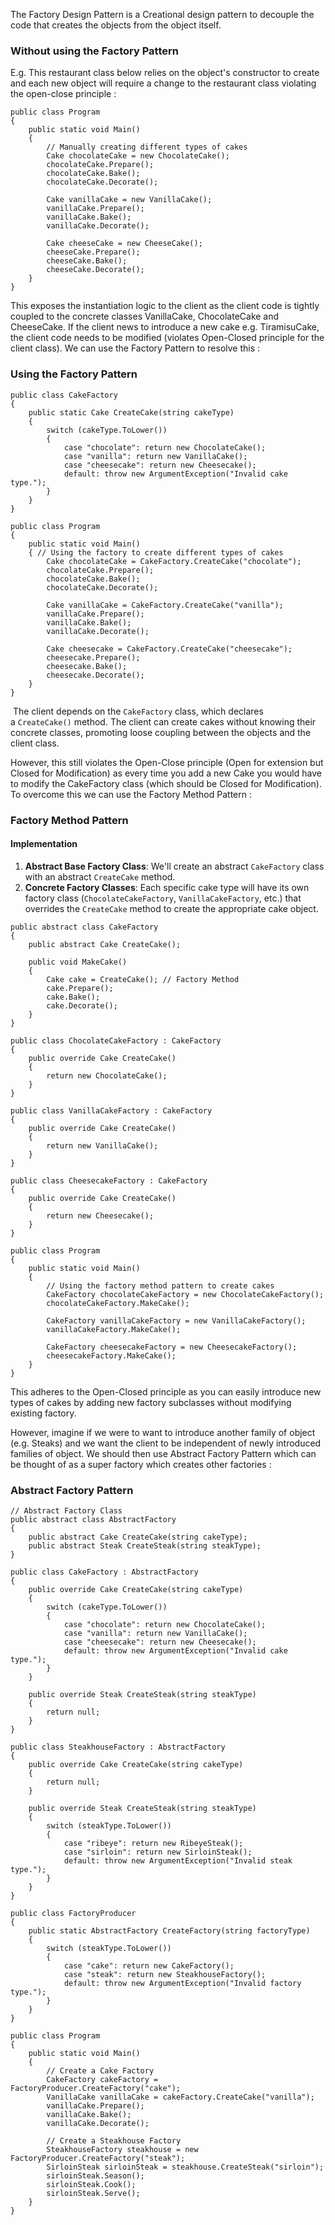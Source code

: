 The Factory Design Pattern is a Creational design pattern to decouple the code that creates the objects from the object itself.

### Without using the Factory Pattern

E.g. This restaurant class below relies on the object's constructor to create and each new object will require a change to the restaurant class violating the open-close principle :

```
public class Program 
{ 
	public static void Main() 
	{ 
		// Manually creating different types of cakes 
		Cake chocolateCake = new ChocolateCake(); 
		chocolateCake.Prepare(); 
		chocolateCake.Bake(); 
		chocolateCake.Decorate(); 
		
		Cake vanillaCake = new VanillaCake(); 
		vanillaCake.Prepare(); 
		vanillaCake.Bake(); 
		vanillaCake.Decorate(); 
		
		Cake cheeseCake = new CheeseCake(); 
		cheeseCake.Prepare(); 
		cheeseCake.Bake(); 
		cheeseCake.Decorate(); 
	} 
}
```

This exposes the instantiation logic to the client as the client code is tightly coupled to the concrete classes VanillaCake, ChocolateCake and CheeseCake. If the client news to introduce a new cake e.g. TiramisuCake, the client code needs to be modified (violates Open-Closed principle for the client class). We can use the Factory Pattern to resolve this :

### Using the Factory Pattern

```
public class CakeFactory 
{ 
	public static Cake CreateCake(string cakeType) 
	{ 
		switch (cakeType.ToLower()) 
		{ 
			case "chocolate": return new ChocolateCake(); 
			case "vanilla": return new VanillaCake(); 
			case "cheesecake": return new Cheesecake(); 
			default: throw new ArgumentException("Invalid cake type."); 
		} 
	} 
}

public class Program 
{ 
	public static void Main() 
	{ // Using the factory to create different types of cakes 
		Cake chocolateCake = CakeFactory.CreateCake("chocolate");
		chocolateCake.Prepare(); 
		chocolateCake.Bake(); 
		chocolateCake.Decorate(); 
		
		Cake vanillaCake = CakeFactory.CreateCake("vanilla");
		vanillaCake.Prepare(); 
		vanillaCake.Bake(); 
		vanillaCake.Decorate(); 
		
		Cake cheesecake = CakeFactory.CreateCake("cheesecake");
		cheesecake.Prepare(); 
		cheesecake.Bake(); 
		cheesecake.Decorate(); 
	} 
}
```

 The client depends on the `CakeFactory` class, which declares a `CreateCake()` method. The client can create cakes without knowing their concrete classes, promoting loose coupling between the objects and the client class.

However, this still violates the Open-Close principle (Open for extension but Closed for Modification) as every time you add a new Cake you would have to modify the CakeFactory class (which should be Closed for Modification). To overcome this we can use the Factory Method Pattern :

### Factory Method Pattern

#### Implementation

1. **Abstract Base Factory Class**: We'll create an abstract `CakeFactory` class with an abstract `CreateCake` method.
2. **Concrete Factory Classes**: Each specific cake type will have its own factory class (`ChocolateCakeFactory`, `VanillaCakeFactory`, etc.) that overrides the `CreateCake` method to create the appropriate cake object.

```
public abstract class CakeFactory
{
    public abstract Cake CreateCake();

    public void MakeCake()
    {
        Cake cake = CreateCake(); // Factory Method
        cake.Prepare();
        cake.Bake();
        cake.Decorate();
    }
}

public class ChocolateCakeFactory : CakeFactory
{
    public override Cake CreateCake()
    {
        return new ChocolateCake();
    }
}

public class VanillaCakeFactory : CakeFactory
{
    public override Cake CreateCake()
    {
        return new VanillaCake();
    }
}

public class CheesecakeFactory : CakeFactory
{
    public override Cake CreateCake()
    {
        return new Cheesecake();
    }
}

public class Program
{
    public static void Main()
    {
        // Using the factory method pattern to create cakes
        CakeFactory chocolateCakeFactory = new ChocolateCakeFactory();
        chocolateCakeFactory.MakeCake();

        CakeFactory vanillaCakeFactory = new VanillaCakeFactory();
        vanillaCakeFactory.MakeCake();

        CakeFactory cheesecakeFactory = new CheesecakeFactory();
        cheesecakeFactory.MakeCake();
    }
}
```

This adheres to the Open-Closed principle as you can easily introduce new types of cakes by adding new factory subclasses without modifying existing factory.

However, imagine if we were to want to introduce another family of object (e.g. Steaks) and we want the client to be independent of newly introduced families of object. We should then use Abstract Factory Pattern which can be thought of as a super factory which creates other factories :
### Abstract Factory Pattern

```
// Abstract Factory Class
public abstract class AbstractFactory
{
    public abstract Cake CreateCake(string cakeType);
    public abstract Steak CreateSteak(string steakType);
}

public class CakeFactory : AbstractFactory
{
    public override Cake CreateCake(string cakeType)
    {
		switch (cakeType.ToLower()) 
		{ 
			case "chocolate": return new ChocolateCake(); 
			case "vanilla": return new VanillaCake(); 
			case "cheesecake": return new Cheesecake(); 
			default: throw new ArgumentException("Invalid cake type."); 
		} 
    }

    public override Steak CreateSteak(string steakType)
    {
        return null;
    }
}

public class SteakhouseFactory : AbstractFactory
{
    public override Cake CreateCake(string cakeType)
    {
        return null;
    }

    public override Steak CreateSteak(string steakType)
    {
    	switch (steakType.ToLower()) 
		{ 
			case "ribeye": return new RibeyeSteak(); 
			case "sirloin": return new SirloinSteak(); 
			default: throw new ArgumentException("Invalid steak type.");
		} 
    }
}

public class FactoryProducer
{
	public static AbstractFactory CreateFactory(string factoryType)
	{
	    switch (steakType.ToLower()) 
		{ 
			case "cake": return new CakeFactory(); 
			case "steak": return new SteakhouseFactory(); 
			default: throw new ArgumentException("Invalid factory type.");
		} 
	}
}

public class Program
{
    public static void Main()
    {
        // Create a Cake Factory
        CakeFactory cakeFactory = FactoryProducer.CreateFactory("cake");
        VanillaCake vanillaCake = cakeFactory.CreateCake("vanilla");
        vanillaCake.Prepare();
        vanillaCake.Bake();
        vanillaCake.Decorate();

        // Create a Steakhouse Factory
        SteakhouseFactory steakhouse = new FactoryProducer.CreateFactory("steak");
        SirloinSteak sirloinSteak = steakhouse.CreateSteak("sirloin");
        sirloinSteak.Season();
        sirloinSteak.Cook();
        sirloinSteak.Serve();
    }
}
```
